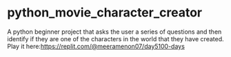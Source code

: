 # python_movie_character_creator
A python beginner project that asks the user a series of questions and then identify if they are one of the characters in the world that they have created. Play it here:https://replit.com/@meeramenon07/day5100-days
